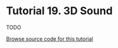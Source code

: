 # Tutorial 19. 3D Sound

TODO

[Browse source code for this tutorial](https://github.com/gecko0307/dagon-tutorials/tree/master/t19-3d-sound)
